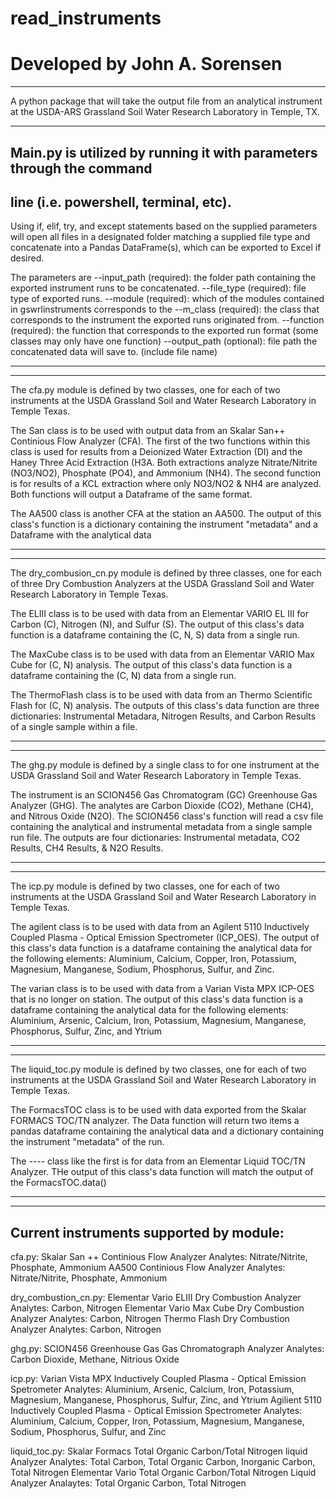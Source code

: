 # read_instruments
# Developed by John A. Sorensen

------------------------------------------------------------------------

A python package that will take the output file from an analytical 
instrument at the USDA-ARS Grassland Soil Water Research Laboratory in 
Temple, TX.

------------------------------------------------------------------------

## Main.py is utilized by running it with parameters through the command 
## line (i.e. powershell, terminal, etc).

Using if, elif, try, and except statements based on the supplied
parameters will open all files in a designated folder matching a 
supplied file type and concatenate into a Pandas DataFrame(s), 
which can be exported to Excel if desired.

The parameters are
--input_path (required): 
    the folder path containing the exported instrument runs to be 
    concatenated.
--file_type (required): 
    file type of exported runs.
--module (required): 
    which of the modules contained in gswrlinstruments corresponds to the
--m_class (required):
    the class that corresponds to the instrument the exported runs 
    originated from.
--function (required):
    the function that corresponds to the exported run format
    (some classes may only have one function)
--output_path (optional):
    file path the concatenated data will save to. (include file name)

------------------------------------------------------------------------

------------------------------------------------------------------------
The cfa.py module is defined by two classes, one for each of two
instruments at the USDA Grassland Soil and Water Research Laboratory in
Temple Texas.

The San class is to be used with output data from an
Skalar San++ Continious Flow Analyzer (CFA).
The first of the two functions within this class is used for results
from a Deionized Water Extraction (DI) and the Haney Three Acid
Extraction (H3A.
Both extractions analyze Nitrate/Nitrite (NO3/NO2), Phosphate (PO4),
and Ammonium (NH4).
The second function is for results of a KCL extraction where only
NO3/NO2 & NH4 are analyzed.
Both functions will output a Dataframe of the same format.

The AA500 class is another CFA at the station an AA500.
The output of this class's function is a dictionary containing the
instrument "metadata" and a Dataframe with the analytical data

------------------------------------------------------------------------

------------------------------------------------------------------------

The dry_combusion_cn.py module is defined by three classes, one for each
of three Dry Combustion Analyzers at the USDA Grassland Soil and Water
Research Laboratory in Temple Texas.

The ELIII class is to be used with data from an Elementar VARIO EL III
for Carbon (C), Nitrogen (N), and Sulfur (S).
The output of this class's data function is a dataframe containing the
(C, N, S) data from a single run.

The MaxCube class is to be used with data from an
Elementar VARIO Max Cube for (C, N) analysis.
The output of this class's data function is a dataframe containing the
(C, N) data from a single run.

The ThermoFlash class is to be used with data from an Thermo Scientific
Flash for (C, N) analysis.
The outputs of this class's data function are three dictionaries:
Instrumental Metadara, Nitrogen Results, and Carbon Results of a single
sample within a file.

------------------------------------------------------------------------

------------------------------------------------------------------------

The ghg.py module is defined by a single class to for one instrument at
the USDA Grassland Soil and Water Research Laboratory in Temple Texas.

The instrument is an SCION456 Gas Chromatogram (GC) Greenhouse Gas
Analyzer (GHG).
The analytes are Carbon Dioxide (CO2), Methane (CH4), and
Nitrous Oxide (N2O).
The SCION456 class's function will read a csv file containing the
analytical and instrumental metadata from a single sample run file.
The outputs are four dictionaries: Instrumental metadata, CO2 Results,
CH4 Results, & N2O Results.

------------------------------------------------------------------------

------------------------------------------------------------------------

The icp.py module is defined by two classes, one for each of two
instruments at the USDA Grassland Soil and Water Research Laboratory in
Temple Texas.

The agilent class is to be used with data from an Agilent 5110
Inductively Coupled Plasma - Optical Emission Spectrometer (ICP_OES).
The output of this class's data function is a dataframe containing the
analytical data for the following elements: Aluminium, Calcium, Copper,
Iron, Potassium, Magnesium, Manganese, Sodium, Phosphorus, Sulfur,
and Zinc.

The varian class is to be used with data from a Varian Vista MPX ICP-OES
that is no longer on station.
The output of this class's data function is a dataframe containing the
analytical data for the following elements: Aluminium, Arsenic, Calcium,
Iron, Potassium, Magnesium, Manganese, Phosphorus, Sulfur, Zinc, and
Ytrium

------------------------------------------------------------------------

------------------------------------------------------------------------

The liquid_toc.py module is defined by two classes, one for each of two
instruments at the USDA Grassland Soil and Water Research Laboratory in
Temple Texas.

The FormacsTOC class is to be used with data exported from the Skalar
FORMACS TOC/TN analyzer.
The Data function will return two items a pandas dataframe containing
the analytical data and a dictionary containing the instrument
"metadata" of the run.

The ---- class like the first is for data from an Elementar Liquid
TOC/TN Analyzer.
THe output of this class's data function will match the output of the
FormacsTOC.data()

------------------------------------------------------------------------

------------------------------------------------------------------------

## Current instruments supported by module:

cfa.py:
    Skalar San ++ Continious Flow Analyzer
        Analytes: Nitrate/Nitrite, Phosphate, Ammonium
    AA500 Continious Flow Analyzer
        Analytes: Nitrate/Nitrite, Phosphate, Ammonium

dry_combustion_cn.py:
    Elementar Vario ELIII Dry Combustion Analyzer
        Analytes: Carbon, Nitrogen
    Elementar Vario Max Cube Dry Combustion Analyzer
        Analytes: Carbon, Nitrogen
    Thermo Flash Dry Combustion Analyzer
        Analytes: Carbon, Nitrogen

ghg.py:
    SCION456 Greenhouse Gas Gas Chromatograph Analyzer
        Analytes: Carbon Dioxide, Methane, Nitrious Oxide

icp.py:
    Varian Vista MPX Inductively Coupled Plasma - Optical Emission Spetrometer
        Analytes: Aluminium, Arsenic, Calcium, Iron, Potassium, Magnesium, Manganese, Phosphorus, Sulfur, Zinc, and Ytrium
    Agilient 5110 Inductively Coupled Plasma - Optical Emission Spectrometer
        Analytes: Aluminium, Calcium, Copper, Iron, Potassium, Magnesium, Manganese, Sodium, Phosphorus, Sulfur, and Zinc

liquid_toc.py:
    Skalar Formacs Total Organic Carbon/Total Nitrogen liquid Analyzer
        Analytes: Total Carbon, Total Organic Carbon, Inorganic Carbon, Total Nitrogen
    Elementar Vario Total Organic Carbon/Total Nitrogen Liquid Analyzer
        Analaytes: Total Organic Carbon, Total Nitrogen
